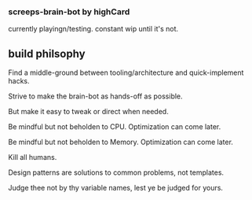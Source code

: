 ### screeps-brain-bot by highCard

currently playingn/testing. constant wip until it's not.

## build philsophy

Find a middle-ground between tooling/architecture and quick-implement hacks.

Strive to make the brain-bot as hands-off as possible.

But make it easy to tweak or direct when needed.

Be mindful but not beholden to CPU. Optimization can come later.

Be mindful but not beholden to Memory. Optimization can come later.

Kill all humans.

Design patterns are solutions to common problems, not templates.

Judge thee not by thy variable names, lest ye be judged for yours.

